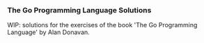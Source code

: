 ### The Go Programming Language Solutions

WIP: solutions for the exercises of the book 'The Go Programming Language' by Alan Donavan.
